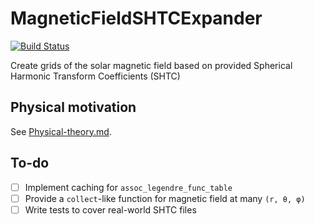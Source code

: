 # MagneticFieldSHTCExpander

[![Build Status](https://github.com/abhro/MagneticFieldSHTCExpander.jl/actions/workflows/CI.yml/badge.svg?branch=main)](https://github.com/abhro/MagneticFieldSHTCExpander.jl/actions/workflows/CI.yml?query=branch%3Amain)

Create grids of the solar magnetic field based on provided Spherical Harmonic Transform Coefficients (SHTC)

## Physical motivation
See [Physical-theory.md](Physical-theory.md).

## To-do
- [ ] Implement caching for `assoc_legendre_func_table`
- [ ] Provide a `collect`-like function for magnetic field at many `(r, θ, φ)`
- [ ] Write tests to cover real-world SHTC files

